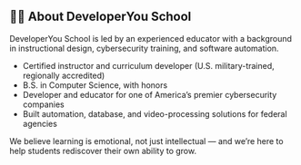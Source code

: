 ## 🧑‍🏫 About DeveloperYou School

DeveloperYou School is led by an experienced educator with a background in instructional design, cybersecurity training, and software automation.

- Certified instructor and curriculum developer (U.S. military-trained, regionally accredited)
- B.S. in Computer Science, with honors
- Developer and educator for one of America’s premier cybersecurity companies
- Built automation, database, and video-processing solutions for federal agencies

We believe learning is emotional, not just intellectual — and we’re here to help students rediscover their own ability to grow.
